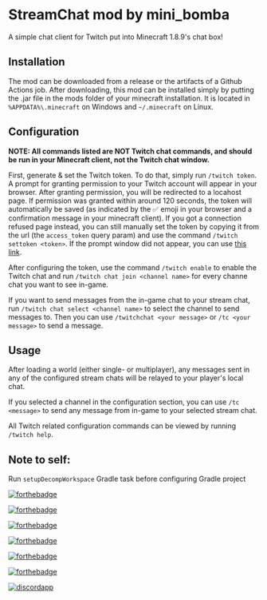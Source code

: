 # StreamChat mod by mini_bomba

A simple chat client for Twitch put into Minecraft 1.8.9's chat box!

## Installation

The mod can be downloaded from a release or the artifacts of a Github Actions job.
After downloading, this mod can be installed simply by putting the .jar file in the mods folder of your minecraft installation.
It is located in `%APPDATA%\.minecraft` on Windows and `~/.minecraft` on Linux.

## Configuration

**NOTE: All commands listed are NOT Twitch chat commands, and should be run in your Minecraft client, not the Twitch chat window.**

First, generate & set the Twitch token. To do that, simply run `/twitch token`.
A prompt for granting permission to your Twitch account will appear in your browser.
After granting permission, you will be redirected to a locahost page. If permission was granted
within around 120 seconds, the token will automatically be saved (as indicated by the ✅ emoji in your browser and a confirmation message in your minecraft client).
If you got a connection refused page instead, you can still manually set the token by copying it from the url (the `access_token` query param)
and use the command `/twitch settoken <token>`.
If the prompt window did not appear, you can use [this link](https://id.twitch.tv/oauth2/authorize?response_type=token&client_id=q7s0qfrigoczrj1a1cltcebjx95q8g&redirect_uri=http://localhost:39571&scope=chat:read+chat:edit).

After configuring the token, use the command `/twitch enable` to enable the Twitch chat and run `/twitch chat join <channel name>` for every channe chat you want to see in-game.

If you want to send messages from the in-game chat to your stream chat, run `/twitch chat select <channel name>` to select the channel to send messages to.
Then you can use `/twitchchat <your message>` or `/tc <your message>` to send a message.

## Usage

After loading a world (either single- or multiplayer), any messages sent in any of the configured stream chats will be relayed to 
your player's local chat.

If you selected a channel in the configuration section, you can use `/tc <message>` to send any message from in-game to your selected stream chat.

All Twitch related configuration commands can be viewed by running `/twitch help`.

## Note to self:
Run `setupDecompWorkspace` Gradle task before configuring Gradle project

[![forthebadge](https://forthebadge.com/images/badges/made-with-java.svg)](https://forthebadge.com)

[![forthebadge](https://forthebadge.com/images/badges/works-on-my-machine.svg)](https://forthebadge.com)

[![forthebadge](https://forthebadge.com/images/badges/powered-by-black-magic.svg)](https://forthebadge.com)

[![forthebadge](https://forthebadge.com/images/badges/uses-badges.svg)](https://forthebadge.com)

[![forthebadge](https://forthebadge.com/images/badges/uses-git.svg)](https://forthebadge.com)

[![forthebadge](https://forthebadge.com/images/badges/for-you.svg)](https://forthebadge.com)

[![discordapp](https://cdn.discordapp.com/attachments/585500299234639872/792049752563777536/ryszard-pizza-rolls2.png)](https://endermanolandia.xyz)
